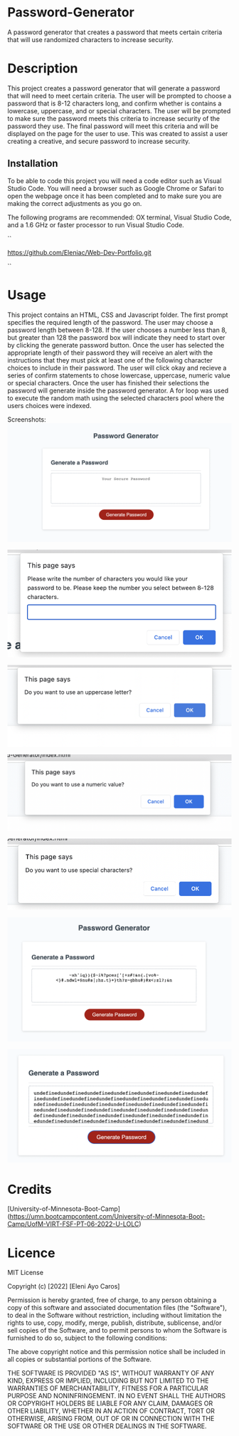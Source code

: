 # Password-Generator
A password generator that creates a password that meets certain criteria that will use randomized characters to increase security.

# Description
This project creates a password generator that will generate a password that will need to meet certain criteria. The user will be prompted to choose a password that is 8-12 characters long, and confirm whether is contains a lowercase, uppercase, and or special characters. The user will be prompted to make sure the password meets this criteria to increase security of the password they use. The final password will meet this criteria and will be displayed on the page for the user to use. This was created to assist a user creating a creative, and secure password to increase security. 

## Installation
To be able to code this project you will need a code editor such as Visual Studio Code. You will need a browser such as Google Chrome or Safari to open the webpage once it has been completed and to make sure you are making the correct adjustments as you go on. 

The following programs are recommended: OX terminal, Visual Studio Code, and a 1.6 GHz or faster processor to run Visual Studio Code.

``

https://github.com/Eleniac/Web-Dev-Portfolio.git

``


# Usage
This project contains an HTML, CSS and Javascript folder. The first prompt specifies the required length of the password. The user may choose a password length between 8-128. If the user chooses a number less than 8, but greater than 128 the password box will indicate they need to start over by clicking the generate password button. Once the user has selected the appropriate length of their password they will receive an alert with the instructions that they must pick at least one of the following character choices to include in their password. The user will click okay and recieve a series of confirm statements to chose lowercase, uppercase, numeric value or special characters. Once the user has finished their selections the password will generate inside the password generator. A for loop was used to execute the random math using the selected characters pool where the users choices were indexed. 

Screenshots:
![Password-Generator](https://raw.githubusercontent.com/Eleniac/Password-Generator/main/Assets/Images/Password%20Generator.png)

![Password-Length-Prompt](https://raw.githubusercontent.com/Eleniac/Password-Generator/main/Assets/Images/Password%20Length%20Prompt.png)

![Uppercase-Prompt](https://raw.githubusercontent.com/Eleniac/Password-Generator/main/Assets/Images/Uppercase%20Prompt.png)

![Lowercase-Prompt](https://raw.githubusercontent.com/Eleniac/Password-Generator/main/Assets/Images/Numeric%20Prompt.png)

![Special-Characters-Prompt](https://raw.githubusercontent.com/Eleniac/Password-Generator/main/Assets/Images/Special%20Characters%20Prompt.png)

![Sample-Password-Generated](https://raw.githubusercontent.com/Eleniac/Password-Generator/main/Assets/Images/Sample%20Password%20Generated%20.png)

![Undefined](https://raw.githubusercontent.com/Eleniac/Password-Generator/main/Assets/Images/Undefined%20.png)

# Credits
[University-of-Minnesota-Boot-Camp] (https://umn.bootcampcontent.com/University-of-Minnesota-Boot-Camp/UofM-VIRT-FSF-PT-06-2022-U-LOLC)


# Licence

MIT License

Copyright (c) [2022] [Eleni Ayo Caros]

Permission is hereby granted, free of charge, to any person obtaining a copy
of this software and associated documentation files (the "Software"), to deal
in the Software without restriction, including without limitation the rights
to use, copy, modify, merge, publish, distribute, sublicense, and/or sell
copies of the Software, and to permit persons to whom the Software is
furnished to do so, subject to the following conditions:

The above copyright notice and this permission notice shall be included in all
copies or substantial portions of the Software.

THE SOFTWARE IS PROVIDED "AS IS", WITHOUT WARRANTY OF ANY KIND, EXPRESS OR
IMPLIED, INCLUDING BUT NOT LIMITED TO THE WARRANTIES OF MERCHANTABILITY,
FITNESS FOR A PARTICULAR PURPOSE AND NONINFRINGEMENT. IN NO EVENT SHALL THE
AUTHORS OR COPYRIGHT HOLDERS BE LIABLE FOR ANY CLAIM, DAMAGES OR OTHER
LIABILITY, WHETHER IN AN ACTION OF CONTRACT, TORT OR OTHERWISE, ARISING FROM,
OUT OF OR IN CONNECTION WITH THE SOFTWARE OR THE USE OR OTHER DEALINGS IN THE
SOFTWARE.

